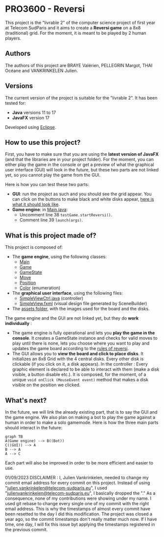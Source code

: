 # PRO3600 - Reversi

This project is the "livrable 2" of the computer science project of first year at Telecom SudParis and it aims to create a **Reversi game** on a 8x8 (traditional) grid. For the moment, it is meant to be played by 2 human players.


## Authors

The authors of this project are BRAYE Valérien, PELLEGRIN Margot, THAI Océane and VANKRINKELEN Julien.

## Versions

The current version of the project is suitable for the "livrable 2".
It has been tested for:

 - **Java** versions 11 to 17
 - **JavaFX** version 17
 
 Developed using [Eclipse](https://www.eclipse.org). 
 
 ## How to use this project?

First, you have to make sure that you are using the **latest version of JavaFX** (and that the libraries are in your project folder).
For the moment, you can either play the game in the console or get a preview of what the graphical user interface (GUI) will look in the future, but these two parts are not linked yet, so you cannot play the game from the GUI.

Here is how you can test these two parts:
 - **GUI**: run the project as such and you should see the grid appear. You can click on the buttons to make black and white disks appear, [here is what it should look like](https://imgur.com/a/yhP2SPi).
 - **Game engine**: in [Main.java](./src/application/Main.java):
	 - Uncomment line 38 `testGame.startReversi()`.
	 - Comment line 39 ```launch(args)```.

## What is this project made of?

This project is composed of:
 - The **game engine**, using the following classes:
	 - [Main](./src/application/Main.java)
	 - [Game](./src/application/Game.java)
	 - [GameState](./src/application/GameState.java)
	 - [Move](./src/application/Move.java)
	 - [Position](./src/application/Position.java)
	 - [Color](./src/application/Color.java) (enumeration)
- The **graphical user interface**, using the following files:
	- [SimpleViewCtrl.java](./src/application/) (controller)
	- [SimpleView.fxml](./src/application/) (visual design file generated by SceneBuilder)
- The [assets folder](./src/application/assets), with the images used for the board and the disks.

 The game engine and the GUI are not linked yet, but they do **work individually** :
  - The game engine is fully operational and lets you **play the game in the console**. It creates a GameState instance and checks for valid moves to play until there is none, lets you choose where you want to play and updates the game board according to the [rules of reversi](https://documentation.help/Reversi-Rules/rules.htm).
  - The GUI allows you to **view the board and click to place disks**. It initializes an 8x8 Grid with the 4 central disks. Every other disk is clickable (if you click on it, a disk appears). In the controller : Every graphic element is declared to be able to interact with them (make a disk visible, a button disable etc.). It is composed, for the moment, of a unique `void onClick (MouseEvent event)` method that makes a disk visible on the position we clicked.

## What's next?

In the future, we will link the already existing part, that is to say the GUI and the game engine. We also plan on making a bot to play the game against a human in order to make a solo gamemode.
Here is how the three main parts should interact in the future:

```mermaid
graph TB
A(Game engine) --> B((Bot))
C((GUI)) --> A
B --> A
A --> C
```
Each part will also be improved in order to be more efficient and easier to use.

01/09/2023 DISCLAIMER : 
I, Julien Vankrinkelen, needed to change my commit email address for every commit on this project. Instead of using "julien.vankrinkelen@telecom-sudparis.eu", I used "julienvankrinkelen@telecom-sudparis.eu", I basically dropped the "."
As a consequence, none of my contributions were showing under my name. I used git rebase to change every single one of my commit with the right email address. This is why the timestamps of almost every commit have been resetted to the day I did this modification.
The project was closed a year ago, so the commit timestamps don't really matter much now. If I have time, one day, I will fix this issue byt applying the timestamps registered in the previous commit. 
